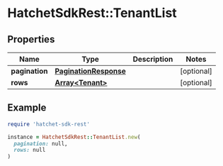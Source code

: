 # HatchetSdkRest::TenantList

## Properties

| Name | Type | Description | Notes |
| ---- | ---- | ----------- | ----- |
| **pagination** | [**PaginationResponse**](PaginationResponse.md) |  | [optional] |
| **rows** | [**Array&lt;Tenant&gt;**](Tenant.md) |  | [optional] |

## Example

```ruby
require 'hatchet-sdk-rest'

instance = HatchetSdkRest::TenantList.new(
  pagination: null,
  rows: null
)
```

